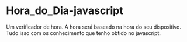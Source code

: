 # Hora_do_Dia-javascript

 Um verificador de hora. A hora será baseado na hora do seu dispositivo. Tudo isso com os conhecimento que tenho obtido no javascript.
